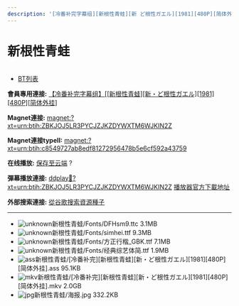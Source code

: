 ```yaml
---
description: '[冷番补完字幕组][新根性青蛙][新 ど根性ガエル][1981][480P][简体外挂]'
---
```


# 新根性青蛙



<figure><img src="https://s1.ax1x.com/2018/06/24/P9bYOf.jpg" alt=""><figcaption></figcaption></figure>

* [BT列表](https://share.dmhy.org/topics/view/493419_1981_480P.html#tabs-1)

**會員專用連接:** [【冷番补完字幕组】\[\[新根性青蛙\]\[新・ど根性ガエル\]\[1981\]\[480P\]\[简体外挂\]](https://dl.dmhy.org/2018/06/24/c8549727ab8edf81272956478b5e6cf592a43759.torrent)

**Magnet連接:** [magnet:?xt=urn:btih:ZBKJOJ5LR3PYCJZJKZDYWXTM6WJKIN2Z](https://magnet/?xt=urn:btih:ZBKJOJ5LR3PYCJZJKZDYWXTM6WJKIN2Z\&dn=\&tr=http%3A%2F%2F104.238.198.186%3A8000%2Fannounce\&tr=udp%3A%2F%2F104.238.198.186%3A8000%2Fannounce\&tr=http%3A%2F%2Ftracker.openbittorrent.com%3A80%2Fannounce\&tr=udp%3A%2F%2Ftracker3.itzmx.com%3A6961%2Fannounce\&tr=http%3A%2F%2Ftracker4.itzmx.com%3A2710%2Fannounce\&tr=http%3A%2F%2Ftracker.publicbt.com%3A80%2Fannounce\&tr=http%3A%2F%2Ftracker.prq.to%2Fannounce\&tr=http%3A%2F%2Fopen.acgtracker.com%3A1096%2Fannounce\&tr=https%3A%2F%2Ft-115.rhcloud.com%2Fonly_for_ylbud\&tr=http%3A%2F%2Fbtfile.sdo.com%3A6961%2Fannounce\&tr=http%3A%2F%2Fexodus.desync.com%3A6969%2Fannounce\&tr=http%3A%2F%2F121.14.98.151%3A9090%2Fannounce\&tr=http%3A%2F%2F173.254.204.71%3A1096%2Fannounce\&tr=http%3A%2F%2F188.190.120.74%3A80%2Fannounce\&tr=http%3A%2F%2F94.228.192.98%2Fannounce\&tr=http%3A%2F%2F95.68.246.30%3A80%2Fannounce\&tr=http%3A%2F%2Fanisaishuu.de%3A2710%2Fannounce)

**Magnet連接typeII:** [magnet:?xt=urn:btih:c8549727ab8edf81272956478b5e6cf592a43759](https://magnet/?xt=urn:btih:c8549727ab8edf81272956478b5e6cf592a43759)

**在线播放:** [保存至云端](https://mypikpak.com/drive/url-checker?url=magnet:?xt=urn:btih:c8549727ab8edf81272956478b5e6cf592a43759) ?

**彈幕播放連接:** [ddplay:magnet:?xt=urn:btih:ZBKJOJ5LR3PYCJZJKZDYWXTM6WJKIN2Z](ddplay:magnet:?xt=urn:btih:ZBKJOJ5LR3PYCJZJKZDYWXTM6WJKIN2Z\&dn=\&tr=http%3A%2F%2F104.238.198.186%3A8000%2Fannounce\&tr=udp%3A%2F%2F104.238.198.186%3A8000%2Fannounce\&tr=http%3A%2F%2Ftracker.openbittorrent.com%3A80%2Fannounce\&tr=udp%3A%2F%2Ftracker3.itzmx.com%3A6961%2Fannounce\&tr=http%3A%2F%2Ftracker4.itzmx.com%3A2710%2Fannounce\&tr=http%3A%2F%2Ftracker.publicbt.com%3A80%2Fannounce\&tr=http%3A%2F%2Ftracker.prq.to%2Fannounce\&tr=http%3A%2F%2Fopen.acgtracker.com%3A1096%2Fannounce\&tr=https%3A%2F%2Ft-115.rhcloud.com%2Fonly_for_ylbud\&tr=http%3A%2F%2Fbtfile.sdo.com%3A6961%2Fannounce\&tr=http%3A%2F%2Fexodus.desync.com%3A6969%2Fannounce\&tr=http%3A%2F%2F121.14.98.151%3A9090%2Fannounce\&tr=http%3A%2F%2F173.254.204.71%3A1096%2Fannounce\&tr=http%3A%2F%2F188.190.120.74%3A80%2Fannounce\&tr=http%3A%2F%2F94.228.192.98%2Fannounce\&tr=http%3A%2F%2F95.68.246.30%3A80%2Fannounce\&tr=http%3A%2F%2Fanisaishuu.de%3A2710%2Fannounce) [播放器官方下載地址](http://www.dandanplay.com/?from=dmhy)

**外部搜索連接:** [從谷歌搜索資源種子](https://www.google.com/search?oe=utf-8\&q=c8549727ab8edf81272956478b5e6cf592a43759)

***

* ![unknown](https://share.dmhy.org/images/icon/unknown.gif)新根性青蛙/Fonts/DFHsm9.ttc 3.1MB
* ![unknown](https://share.dmhy.org/images/icon/unknown.gif)新根性青蛙/Fonts/simhei.ttf 9.3MB
* ![unknown](https://share.dmhy.org/images/icon/unknown.gif)新根性青蛙/Fonts/方正行楷\_GBK.ttf 7.1MB
* ![unknown](https://share.dmhy.org/images/icon/unknown.gif)新根性青蛙/Fonts/经典综艺体简.ttf 1.9MB
* ![ass](https://share.dmhy.org/images/icon/ass.gif)新根性青蛙/\[冷番补完]\[新根性青蛙]\[新・ど根性ガエル]\[1981]\[480P]\[简体外挂].ass 95.1KB
* ![mkv](https://share.dmhy.org/images/icon/mkv.gif)新根性青蛙/\[冷番补完]\[新根性青蛙]\[新・ど根性ガエル]\[1981]\[480P]\[简体外挂].mkv 2.0GB
* ![jpg](https://share.dmhy.org/images/icon/jpg.gif)新根性青蛙/海报.jpg 332.2KB
